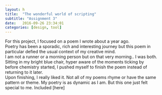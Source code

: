 ```yaml
---
layout: h
title:  "The wonderful world of scripting"
subtitle: "Assignment 3"
date:   2016-09-26 23:34:01
categories: [design, tool]
---
```


For this project, I focused on a poem I wrote about a year ago.  
Poetry has been a sporadic, rich and interesting journey but this poem in particular defied the usual context of my creative mind.   
I am not a runner or a morning person but on that very morning.. I was both.  
Sitting in my bright blue chair, hyper aware of the moments ticking by before chemistry started, I pushed myself to finish the poem instead of returning to it later.  
Upon finishing, I really liked it. Not all of my poems rhyme or have the same pattern or theme. My poetry is as dynamic as I am. But this one just felt special to me.
Included [here]